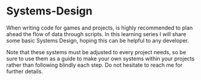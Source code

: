 # Systems-Design
When writing code for games and projects, is highly recommended to plan ahead the flow of data through scripts. In this learning series I will share some basic Systems Design, hoping this can be helpful to any developer.

Note that these systems must be adjusted to every project needs, so be sure to use them as a guide to make your own systems within your projects rather than following blindly each step.
Do not hesitate to reach me for further details.
